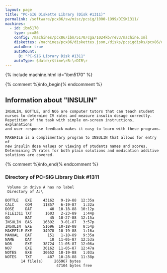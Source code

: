 ```yaml
---
layout: page
title: "PC-SIG Diskette Library (Disk #1311)"
permalink: /software/pcx86/sw/misc/pcsig/1000-1999/DISK1311/
machines:
  - id: ibm5170
    type: pcx86
    config: /machines/pcx86/ibm/5170/cga/1024kb/rev3/machine.xml
    diskettes: /machines/pcx86/diskettes.json,/disks/pcsigdisks/pcx86/diskettes.json
    autoGen: true
    autoMount:
      B: "PC-SIG Library Disk #1311"
    autoType: $date\r$time\rB:\rDIR\r
---
```


{% include machine.html id="ibm5170" %}

{% comment %}info_begin{% endcomment %}

## Information about "INSULIN"

    INSULIN, BOTTLE, and NO6 are computer tutors that can teach student
    nurses to determine IV rates and measure insulin dosage correctly.
    Repetition of the task with simple on-screen instructions, explanations
    and user-response feedback makes it easy to learn with these programs.
    
    MAKEFILE is a complimentary program to INSULIN that allows for entry of
    new insulin dose values or viewing of students names and scores.
    Determining IV rates for both plain solutions and medication additive
    solutions are covered.
{% comment %}info_end{% endcomment %}


### Directory of PC-SIG Library Disk #1311

     Volume in drive A has no label
     Directory of A:\

    BOTTLE   EXE     43162   9-19-88  12:35a
    CALC     COM     11857   6-19-87   1:32a
    DOSE     DAT        40  10-18-88  10:12p
    FILE1311 TXT      1603   2-23-89   1:44p
    GO       BAT        45  10-27-88  12:15a
    INSULIN  BAS     16392   3-01-87   3:57p
    INSULIN  EXE     51696  10-18-88   8:54p
    MAKEFILE EXE     34978  10-19-88   1:16a
    MANUAL   BAT       151   1-18-89   9:35a
    NAME     DAT        18  11-05-87  12:53a
    NO6      EXE     38724  11-05-87  12:06a
    NO7      EXE     36162  11-05-87  12:47a
    NOTES    EXE     30652  10-19-88   1:03a
    NOTES    TXT       487  10-28-88  11:38p
           14 file(s)     265967 bytes
                           47104 bytes free

